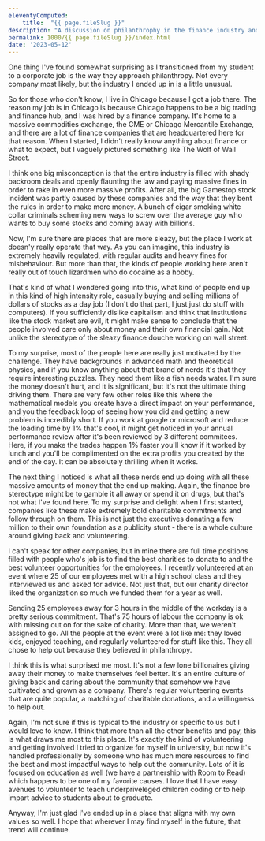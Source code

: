 ```yaml
---
eleventyComputed:
    title:  "{{ page.fileSlug }}"
description: "A discussion on philanthrophy in the finance industry and what it means to me"
permalink: 1000/{{ page.fileSlug }}/index.html
date: '2023-05-12'
---
```


One thing I've found somewhat surprising as I transitioned from my student to a corporate job is the way they approach philanthropy. Not every company most likely, but the industry I ended up in is a little unusual.

So for those who don't know, I live in Chicago because I got a job there. The reason my job is in Chicago is because Chicago happens to be a big trading and finance hub, and I was hired by a finance company. It's home to a massive commodities exchange, the CME or Chicago Mercantile Exchange, and there are a lot of finance companies that are headquartered here for that reason. When I started, I didn't really know anything about finance or what to expect, but I vaguely pictured something like The Wolf of Wall Street.

I think one big misconception is that the entire industry is filled with shady backroom deals and openly flaunting the law and paying massive fines in order to rake in even more massive profits. After all, the big Gamestop stock incident was partly caused by these companies and the way that they bent the rules in order to make more money. A bunch of cigar smoking white collar criminals scheming new ways to screw over the average guy who wants to buy some stocks and coming away with billions.

Now, I'm sure there are places that are more sleazy, but the place I work at doesn'y really operate that way. As you can imagine, this industry is extremely heavily regulated, with regular audits and heavy fines for misbehaviour. But more than that, the kinds of people working here aren't really out of touch lizardmen who do cocaine as a hobby.

That's kind of what I wondered going into this, what kind of people end up in this kind of high intensity role, casually buying and selling millions of dollars of stocks as a day job (I don't do that part, I just just do stuff with computers). If you sufficiently dislike capitalism and think that institutions like the stock market are evil, it might make sense to conclude that the people involved care only about money and their own financial gain. Not unlike the stereotype of the sleazy finance douche working on wall street.

To my surprise, most of the people here are really just motivated by the challenge. They have backgrounds in advanced math and theoretical physics, and if you know anything about that brand of nerds it's that they require interesting puzzles. They need them like a fish needs water. I'm sure the money doesn't hurt, and it is significant, but it's not the ultimate thing driving them. There are very few other roles like this where the mathematical models you create have a direct impact on your performance, and you the feedback loop of seeing how you did and getting a new problem is incredibly short. If you work at google or microsoft and reduce the loading time by 1% that's cool, it might get noticed in your annual performance review after it's been reviewed by 3 different commitees. Here, if you make the trades happen 1% faster you'll know if it worked by lunch and you'll be complimented on the extra profits you created by the end of the day. It can be absolutely thrilling when it works.

The next thing I noticed is what all these nerds end up doing with all these massive amounts of money that the end up making. Again, the finance bro stereotype might be to gamble it all away or spend it on drugs, but that's not what I've found here. To my surprise and delight when I first started, companies like these make extremely bold charitable commitments and follow through on them. This is not just the executives donating a few million to their own foundation as a publicity stunt - there is a whole culture around giving back and volunteering.

I can't speak for other companies, but in mine there are full time positions filled with people who's job is to find the best charities to donate to and the best volunteer opportunities for the employees. I recently volunteered at an event where 25 of our employees met with a high school class and they interviewed us and asked for advice. Not just that, but our charity director liked the organization so much we funded them for a year as well.

Sending 25 employees away for 3 hours in the middle of the workday is a pretty serious commitment. That's 75 hours of labour the company is ok with missing out on for the sake of charity. More than that, we weren't assigned to go. All the people at the event were a lot like me: they loved kids, enjoyed teaching, and regularly volunteered for stuff like this. They all chose to help out because they believed in philanthropy. 

I think this is what surprised me most. It's not a few lone billionaires giving away their money to make themselves feel better. It's an entire culture of giving back and caring about the community that somehow we have cultivated and grown as a company. There's regular volunteering events that are quite popular, a matching of charitable donations, and a willingness to help out.

Again, I'm not sure if this is typical to the industry or specific to us but I would love to know. I think that more than all the other benefits and pay, this is what draws me most to this place. It's exactly the kind of volunteering and getting involved I tried to organize for myself in university, but now it's handled professionally by someone who has much more resources to find the best and most impactful ways to help out the community. Lots of it is focused on education as well (we have a partnership with Room to Read) which happens to be one of my favorite causes. I love that I have easy avenues to volunteer to teach underpriveleged children coding or to help impart advice to students about to graduate.

Anyway, I'm just glad I've ended up in a place that aligns with my own values so well. I hope that wherever I may find myself in the future, that trend will continue.